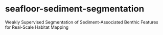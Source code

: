 # seafloor-sediment-segmentation
Weakly Supervised Segmentation of Sediment-Associated Benthic Features for Real-Scale Habitat Mapping
